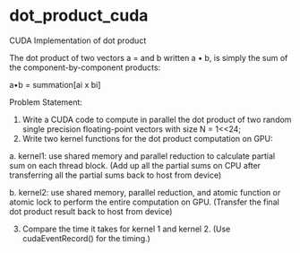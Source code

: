 # dot_product_cuda
CUDA Implementation of dot product

The dot product of two vectors a = and b written a • b, is simply the sum of the component-by-component products:

a•b = summation[ai x bi]


Problem Statement:
1. Write a CUDA code to compute in parallel the dot product of two random single precision floating-point vectors with size N = 1<<24;
2. Write two kernel functions for the dot product computation on GPU:

 a. kernel1: use shared memory and parallel reduction to calculate partial sum on each thread block. (Add up all the partial sums on CPU after transferring all the partial sums back to host from device)

 b. kernel2: use shared memory, parallel reduction, and atomic function or atomic lock to perform the entire computation on GPU. (Transfer the final dot product result back to host from device)

3. Compare the time it takes for kernel 1 and kernel 2. (Use cudaEventRecord() for the timing.)

